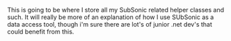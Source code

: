 This is going to be where I store all my SubSonic related helper classes and such.
It will really be more of an explanation of how I use SUbSonic as a data access tool,
though i'm sure there are lot's of junior .net dev's that could benefit from this.
